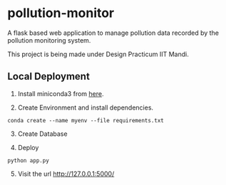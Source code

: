 # pollution-monitor

A flask based web application to manage pollution data recorded by the pollution monitoring system.

This project is being made under Design Practicum IIT Mandi.

## Local Deployment

1. Install miniconda3 from [here](https://docs.conda.io/en/latest/miniconda.html).

2. Create Environment and install dependencies.

```console
conda create --name myenv --file requirements.txt
```

3. Create Database

4. Deploy

```console
python app.py
```

5. Visit the url http://127.0.0.1:5000/
